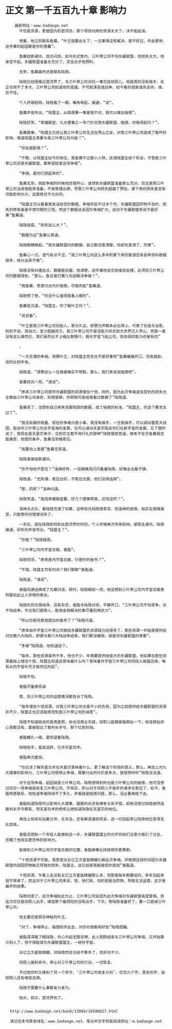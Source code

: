 # 正文 第一千五百九十章 影响力
        最新网址：www.badaoge.net
          不仅是资源，更是因为机密项目，那个项目动用的资源太大了，决不能延误。
      
          想着，他立刻联系鱼幕，“叶王就要出关了，一旦事情没有解决，我不好过，你会更惨，这件事的起因都是你的愚蠢”。
      
          鱼幕挂断通讯，目光闪烁，如今形式焦灼，三叶草公司不怕东疆联盟，但损失太大，他承受不起，东疆联盟准备太充分了，完全出乎他预料。
      
          无奈，鱼幕最终还是联系陆隐。
      
          陆隐已经很接近茴流界了，与三叶草公司对抗一事交给琼熙儿，他就真的没有插手，反正也闹不了多大，三叶草公司知道他的底蕴，不可能演变成战争，如今看的就是谁先妥协，谁，忍不住。
      
          个人终端轻响，陆隐看了一眼，嘴角弯起，接通，“说”。
      
          鱼幕声音传出，“陆盟主，从英理事一事是我不对，我可以做出赔偿”。
      
          陆隐好笑，“荣耀殿堂，九大理事之一专门针对我东疆联盟，赔偿，你赔得起吗？”。
      
          鱼幕握拳，“陆盟主已经让我三叶草公司无法在界山立足，对我三叶草公司造成了极坏的影响，难道陆盟主真要与我三叶草公司为敌？”。
      
          “你在威胁我？”。
      
          “不敢，以陆盟主如今的地位，我鱼幕不过是小人物，还请陆盟主给个机会，不管是三叶草公司还是东疆联盟，都希望结束这场争端”。
      
          “争端，是你们挑起来的”。
      
          鱼幕无奈，挑起争端的时候他还很开心，谁想到东疆联盟准备那么充分，完全是把三叶草公司当成宿敌来准备，不按常理出牌，导致三叶草公司损失超越了预估，接下来的损失甚至有可能影响大计，这是绝对不允许的。
      
          “陆盟主可以看看我发送给您的数据，争端开启不过半个月，东疆联盟因药物不及时，损失的修炼者是平常时期的三倍，而这个数据还会因为争端扩大，这对于东疆联盟来说不是好事”鱼幕道。
      
          陆隐挑眉，“损失这么大？”。
      
          “数据为证”鱼幕认真道。
      
          陆隐眼睛眯起，“我东疆联盟内的数据，自己都没查清楚，你却先查清了，厉害”。
      
          鱼幕心一沉，语气有点干涩，“我三叶草公司这么多年积累下来的客源还有各种资料数据很多，统计出来不难”。
      
          陆隐没有纠缠这点，数据是武器，他清楚，这件事他会交给维容处理，必须将三叶草公司的数据得到，“那么，鱼总是打算几句话解决争端？”。
      
          “我鱼幕，愿意付出代价赔偿，尽我所能”鱼幕道。
      
          陆隐想了想，“你没什么值得我看上眼的”。
      
          鱼幕低沉道，“陆盟主，你了解叶王吗？”。
      
          “说说看”。
      
          “叶王是我三叶草公司创始人，辈分久远，即便元师都未必比得上，代表了创造与治愈，别的不说，其战力，至少超越百万，我三叶草公司不是没能力将总部大世界迁入界山，而是一直没有这么做而已，我们虽然比不上梅比斯银行，极光宇宙飞船公司，但自保的能力还是有的”
      
          。
      
          “一次无谓的争端，得罪叶王，对陆盟主而言也不是好事吧”鱼幕缓缓开口，没有威胁，说的比较中肯。
      
          陆隐道，“得罪这么一位强者确实不明智，那么，我们来说说赔偿吧”。
      
          鱼幕目光一亮，“请说”。
      
          “原本三叶草公司提供东疆联盟的资源增加十倍，同时，因为此次争端波及受到的损失也全都由三叶草公司承担，别想耍赖，你刚刚可是给我看过数据了”陆隐道。
      
          鱼幕呆了，没想到自己用来说服陆隐的数据，成了赔偿的标准，“陆盟主，你这个要求太过了”。
      
          “我没有跟你商量，现在的争端只是小事，我没有插手，一旦我插手，可以调动雷恩大战团，阻击你三叶草公司在宇宙海的发展，也可以请动天星宗阻击你们在新宇宙的发展，忘了跟你说了，我现在是天星宗弟子，见到宗主都不用行礼的那种”陆隐慢悠悠道，根本不在乎鱼幕是否能接受，他提的条件，鱼幕没资格答应。
      
          “我要向上禀报”鱼幕无奈道。
      
          陆隐直接挂断通讯。
      
          “你不怕他不答应？”洛神好奇，一双眼睛亮闪闪看着陆隐，好像永远看不够。
      
          陆隐道，“无所谓，答应也好，不答应也罢，他们没得选择”。
      
          “那，药呢？”洛神问道。
      
          陆隐笑道，“我找荣耀殿堂要，好几个理事帮我，还怕没药？”。
      
          洛神点点头，看陆隐充满了仰慕，这种目光陆隐很享受，但洛神的感情，他实在很难接受，只能等时间慢慢消失了。
      
          一天后，就在陆隐即将到达茴流界的时刻，个人终端再次传来轻响，是陌生通讯，陆隐接通，好听的声音传出，“陆盟主？”。
      
          “你是？”陆隐疑惑。
      
          “三叶草公司内宇宙总裁，香脂”。
      
          陆隐惊讶，“原来是内宇宙总裁，衍是你的秘书？”。
      
          “不错，陆盟主可有时间？我们聊聊”香脂道。
      
          陆隐道，“请说”。
      
          香脂将通话换成了光幕对话，顿时，陆隐眼前一亮，他没想到三叶草公司内宇宙总裁竟然是如此让人惊艳的美女。
      
          陆隐的目光很纯净，没有杂念，香脂与陆隐对视，平静开口，“三叶草公司不怕竞争，也不怕战争，不过我们是商人，能用金钱解决的事尽量别用武力”。
      
          “所以你是同意我提出的条件了？”陆隐问道。
      
          “原本由外宇宙三叶草公司拨给东疆联盟的资源就已经很多了，那些资源一开始是提供给对抗第六大陆的，即便与第六大陆战争结束，我们都没撤销，就是对东疆联盟的尊重”。
      
          “多谢”陆隐道，他知道这个。
      
          “每年，那些资源虽然不多，但也不少，毕竟要提供给偌大的东疆联盟，但如果在那些资源基础上增加十倍，陆盟主知道这意味着什么吗？意味着外宇宙三叶草公司将陷入崩盘边缘，唯有从内宇宙补充才能供应的起”。
      
          陆隐不信。
      
          香脂尽量表现诚
      
          意，将三叶草公司的运营情况都告诉了陆隐。
      
          “每年增加十倍资源，对我三叶草公司也是不小的负担，因为之前提供给东疆联盟的资源并不少，陆盟主也应该能感觉到我三叶草公司的诚意”。
      
          陆隐不知道她说的是真是假，他也没商业天赋，琼熙儿能跟香脂掰扯一下，他连掰扯的心思都没有，直接取出了裁判长手令，那个红色铃铛。
      
          香脂瞳孔一缩，震惊望着陆隐。
      
          陆隐抬手，星辰运转，化作天星剑术。
      
          香脂再次震惊。
      
          “你应该了解天星剑术在天星宗意味着什么，更了解这个铃铛的意义，那么，再加上对九大理事的影响力，三叶草公司想停止争端，需要付出的代价是多大，我很想听听”陆隐淡淡道。
      
          对于这场争端，起因就是三叶草公司，陆隐想得到的也是三叶草公司的赔偿，他可没想过仅仅一场争端就收复三叶草公司，不现实，所以对于琼熙儿不插手的请求也答应了，如今，香脂特意联系，他知道争端持续不了多久，矛盾就是赔偿问题，那么，没必要再拖下去。
      
          香脂知道陆隐可以影响九大理事，跟裁判长还有禅老关系不错，却绝没想过陆隐居然连裁判长手令都有，而天星剑术的修炼让她知道陆隐在天星宗的地位。
      
          再加上他背后站着元师，长天岛，还有解语者研究会，这一切加起来让陆隐地位变得无比崇高。
      
          香脂没想到一个年轻人能做到这一步，东疆联盟盟主的光环将他们注意力吸引了过去，忽略了他背后更恐怖的影响力。
      
          能做到三叶草公司内宇宙总裁的位置，香脂做事比陆隐想的更果断。
      
          “十倍资源不可能，我愿意出五亿立方星能精髓化解此次争端，并赔偿这段时间因为东疆联盟内部因药物缺乏导致的损失，陆盟主，这已经是我能接受的底线”香脂道。
      
          十倍资源，乍看上去没有五亿立方星能精髓那么多，但那是每年都要给的，多年加起来就不简单了，而且对于三叶草公司来说，钱，他们有，怕的就是没药物，导致无法运营，这才是最坏的结果。
      
          陆隐同意了，这次争端到此为止，三叶草公司会因为此次争端对东疆联盟高度警惕，但这次仅仅是琼熙儿出手，维容那个最阴险的没有出手，下次，等陆隐准备好了，要一口吞掉三叶草公司。
      
          他主要还是顾忌神秘的叶王。
      
          “对了，争端停止，赔偿别传出去，对你对我都有好处”陆隐提醒。
      
          香脂深深看了眼陆隐，内心升起无限忌惮，此人刚刚结束与三叶草公司争端，又开始算计别人了，怪不得能成为东疆联盟盟主，一统外宇宙。
      
          五亿立方星能精髓，对陆隐而言已经不算多了，但却也不少。
      
          琼熙儿接到命令，停止对三叶草公司的行动，一切恢复。
      
          不过她同时又接到了另一个命令，‘三叶草公司收复计划’，仅仅九个字，其余的字，由琼熙儿还有维容去填。
      
          陆隐不需要什么事都亲力亲为。
      
          抬头，前方，茴流界到了。
      
      
      http://www.badaoge.net/book/13084/16580827.html
      
      请记住本书首发域名：www.badaoge.net。笔尖中文手机版阅读网址：m.badaoge.net
